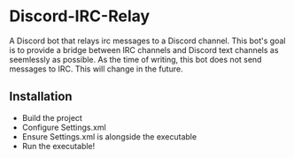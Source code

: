 # Discord-IRC-Relay
A Discord bot that relays irc messages to a Discord channel. This bot's goal is to provide a bridge between IRC channels and Discord text channels as seemlessly as possible. As the time of writing, this bot does not send messages to IRC. This will change in the future.

## Installation
- Build the project
- Configure Settings.xml
- Ensure Settings.xml is alongside the executable
- Run the executable!

